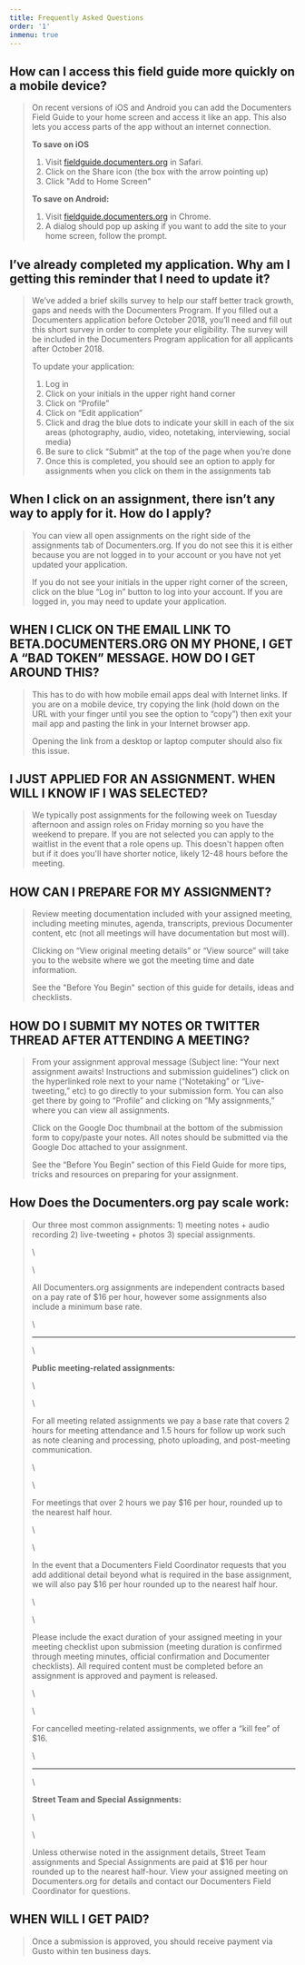 ```yaml
---
title: Frequently Asked Questions
order: '1'
inmenu: true
---
```

## How can I access this field guide more quickly on a mobile device?

> On recent versions of iOS and Android you can add the Documenters Field Guide to your home screen and access it like an app. This also lets you access parts of the app without an internet connection.
>
> **To save on iOS**
>
> 1. Visit [fieldguide.documenters.org](https://fieldguide.documenters.org/) in Safari.
> 2. Click on the Share icon (the box with the arrow pointing up)
> 3. Click "Add to Home Screen"
>
> **To save on Android:**
>
> 1. Visit [fieldguide.documenters.org](https://fieldguide.documenters.org/) in Chrome.
> 2. A dialog should pop up asking if you want to add the site to your home screen, follow the prompt.

## I’ve already completed my application. Why am I getting this reminder that I need to update it?

> We’ve added a brief skills survey to help our staff better track growth, gaps and needs with the Documenters Program. If you filled out a Documenters application before October 2018, you’ll need and fill out this short survey in order to complete your eligibility. The survey will be included in the Documenters Program application for all applicants after October 2018.
>
> To update your application:
>
> 1. Log in 
> 2. Click on your initials in the upper right hand corner
> 3. Click on “Profile”
> 4. Click on “Edit application”
> 5. Click and drag the blue dots to indicate your skill in each of the six areas (photography, audio, video, notetaking, interviewing, social media)
> 6. Be sure to click “Submit” at the top of the page when you’re done
> 7. Once this is completed, you should see an option to apply for assignments when you click on them in the assignments tab

## When I click on an assignment, there isn’t any way to apply for it. How do I apply?

> You can view all open assignments on the right side of the assignments tab of Documenters.org. If you do not see this it is either because you are not logged in to your account or you have not yet updated your application.
>
> If you do not see your initials in the upper right corner of the screen, click on the blue “Log in” button to log into your account. If you are logged in, you may need to update your application.

## WHEN I CLICK ON THE EMAIL LINK TO BETA.DOCUMENTERS.ORG ON MY PHONE, I GET A “BAD TOKEN” MESSAGE. HOW DO I GET AROUND THIS?

> This has to do with how mobile email apps deal with Internet links. If you are on a mobile device, try copying the link (hold down on the URL with your finger until you see the option to “copy”) then exit your mail app and pasting the link in your Internet browser app.
>
> Opening the link from a desktop or laptop computer should also fix this issue.

## I JUST APPLIED FOR AN ASSIGNMENT. WHEN WILL I KNOW IF I WAS SELECTED?

> We typically post assignments for the following week on Tuesday afternoon and assign roles on Friday morning so you have the weekend to prepare. If you are not selected you can apply to the waitlist in the event that a role opens up. This doesn't happen often but if it does you'll have shorter notice, likely 12-48 hours before the meeting.

## HOW CAN I PREPARE FOR MY ASSIGNMENT?

> Review meeting documentation included with your assigned meeting, including meeting minutes, agenda, transcripts, previous Documenter content, etc (not all meetings will have documentation but most will).
>
> Clicking on “View original meeting details” or “View source” will take you to the website where we got the meeting time and date information.
>
> See the "Before You Begin" section of this guide for details, ideas and checklists.

## HOW DO I SUBMIT MY NOTES OR TWITTER THREAD AFTER ATTENDING A MEETING?

> From your assignment approval message (Subject line: “Your next assignment awaits! Instructions and submission guidelines”) click on the hyperlinked role next to your name (“Notetaking” or “Live-tweeting,” etc) to go directly to your submission form. You can also get there by going to “Profile” and clicking on “My assignments,” where you can view all assignments.
>
> Click on the Google Doc thumbnail at the bottom of the submission form to copy/paste your notes. All notes should be submitted via the Google Doc attached to your assignment.
>
> See the “Before You Begin” section of this Field Guide for more tips, tricks and resources on preparing for your assignment.

## How Does the Documenters.org pay scale work:

> Our three most common assignments: 1) meeting notes + audio recording 2) live-tweeting + photos 3) special assignments.
>
> \
>
>
>
>
> \
>
>
> All Documenters.org assignments are independent contracts based on a pay rate of $16 per hour, however some assignments also include a minimum base rate.
>
> \
>
>
> ****
>
> \
>
>
> **Public meeting-related assignments:**
>
> \
>
>
>
>
> \
>
>
> For all meeting related assignments we pay a base rate that covers 2 hours for meeting attendance and 1.5 hours for follow up work such as note cleaning and processing, photo uploading, and post-meeting communication.
>
> \
>
>
>
>
> \
>
>
> For meetings that over 2 hours we pay $16 per hour, rounded up to the nearest half hour.
>
> \
>
>
>
>
> \
>
>
> In the event that a Documenters Field Coordinator requests that you add additional detail beyond what is required in the base assignment, we will also pay $16 per hour rounded up to the nearest half hour.
>
> \
>
>
>
>
> \
>
>
> Please include the exact duration of your assigned meeting in your meeting checklist upon submission (meeting duration is confirmed through meeting minutes, official confirmation and Documenter checklists). All required content must be completed before an assignment is approved and payment is released.
>
> \
>
>
>
>
> \
>
>
> For cancelled meeting-related assignments, we offer a “kill fee” of $16.
>
> \
>
>
> ****
>
> \
>
>
> **Street Team and Special Assignments:**
>
> \
>
>
>
>
> \
>
>
> Unless otherwise noted in the assignment details, Street Team assignments and Special Assignments are paid at $16 per hour rounded up to the nearest half-hour. View your assigned meeting on Documenters.org for details and contact our Documenters Field Coordinator for questions.

## WHEN WILL I GET PAID?

> Once a submission is approved, you should receive payment via Gusto within ten business days.
